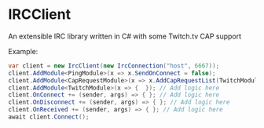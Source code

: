 # IRCClient
An extensible IRC library written in C# with some Twitch.tv CAP support

Example:
```cs
var client = new IrcClient(new IrcConnection("host", 6667));
client.AddModule<PingModule>(x => x.SendOnConnect = false);
client.AddModule<CapRequestModule>(x => x.AddCapRequestList(TwitchModule.CapTags, TwitchModule.CapCommands, TwitchModule.CapMembership));
client.AddModule<TwitchModule>(x => {  }); // Add logic here
client.OnConnect += (sender, args) => { }; // Add logic here
client.OnDisconnect += (sender, args) => { }; // Add logic here
client.OnReceived += (sender, args) => { }; // Add logic here
await client.Connect();
```
